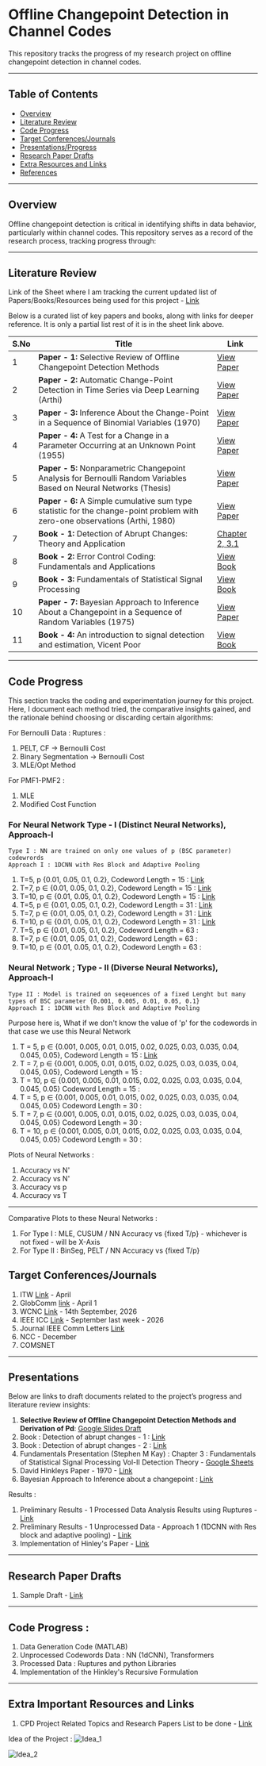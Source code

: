 # Offline Changepoint Detection in Channel Codes

This repository tracks the progress of my research project on offline changepoint detection in channel codes. 

---

## Table of Contents
- [Overview](#Overview)
- [Literature Review](#Literature-Review)
- [Code Progress](#Code-Progress)
- [Target Conferences/Journals](#Target-Conferences/Journals)
- [Presentations/Progress](#Presentations)
- [Research Paper Drafts](#Research-Paper-Drafts)
- [Extra Resources and Links](#Extra-Important-Resources-and-Links)
- [References](#References)


---

## Overview

Offline changepoint detection is critical in identifying shifts in data behavior, particularly within channel codes. This repository serves as a record of the research process, tracking progress through: 

--- 
## Literature Review
Link of the Sheet where I am tracking the current updated list of Papers/Books/Resources being used for this project - [Link](https://docs.google.com/spreadsheets/d/1NH3iFS4BFo1hTYis5-IdWirP7EWbnc5gohk_1H-MvWg/edit?gid=0#gid=0)


Below is a curated list of key papers and books, along with links for deeper reference.
It is only a partial list rest of it is in the sheet link above. 

| **S.No** | **Title**                                                                           | **Link**                                                                                                 |
| -------- | ----------------------------------------------------------------------------------- | ------------------------------------------------------------------------------------------------------- |
| 1        | **Paper - 1:** Selective Review of Offline Changepoint Detection Methods            | [View Paper](https://www.sciencedirect.com/science/article/pii/S0165168419303494)                       |
| 2        | **Paper - 2:** Automatic Change-Point Detection in Time Series via Deep Learning (Arthi)   | [View Paper](https://arxiv.org/abs/2211.03860)                                                          |
| 3        | **Paper - 3:** Inference About the Change-Point in a Sequence of Binomial Variables (1970) | [View Paper](https://www.jstor.org/stable/2334766)                                                                                          |
| 4        | **Paper - 4:** A Test for a Change in a Parameter Occurring at an Unknown Point (1955)     | [View Paper](https://academic.oup.com/biomet/article-abstract/42/3-4/523/296358)                                                                                          |
| 5        | **Paper - 5:** Nonparametric Changepoint Analysis for Bernoulli Random Variables Based on Neural Networks (Thesis) | [View Paper](https://kluedo.ub.rptu.de/frontdoor/deliver/index/docId/2032/file/Final_Draft_October_14102008.pdf)      |
| 6        | **Paper - 6:** A Simple cumulative sum type statistic for the change-point problem with zero-one observations (Arthi, 1980) | [View Paper](https://www.jstor.org/stable/2335319)      |
| 7        | **Book - 1:** Detection of Abrupt Changes: Theory and Application                   | [Chapter 2, 3.1](https://people.irisa.fr/Michele.Basseville/kniga/kniga.pdf)                            |
| 8        | **Book - 2:** Error Control Coding: Fundamentals and Applications                   | [View Book](https://pg024ec.wordpress.com/wp-content/uploads/2013/09/error-control-coding-by-shu-lin.pdf)|
| 9        | **Book - 3:** Fundamentals of Statistical Signal Processing                         | [View Book]()                                                                                           |
| 10        | **Paper - 7:** Bayesian Approach to Inference About a Changepoint in a Sequence of Random Variables (1975)                         | [View Paper](https://www.jstor.org/stable/2335381?refreqid=fastly-default%3A81fef0d7415e79e63875176c864c8f65&seq=2)                                                                                           |
| 11        | **Book - 4:** An introduction to signal detection and estimation, Vicent Poor | [View Book]() 

---

## Code Progress 

This section tracks the coding and experimentation journey for this project. Here, I document each method tried, the comparative insights gained, and the rationale behind choosing or discarding certain algorithms:

For Bernoulli Data : 
Ruptures : 
1. PELT, CF -> Bernoulli Cost
2. Binary Segmentation -> Bernoulli Cost 
3. MLE/Opt Method 

For PMF1-PMF2 : 
1. MLE 
2. Modified Cost Function

### For Neural Network Type - I (Distinct Neural Networks), Approach-I  
```
Type I : NN are trained on only one values of p (BSC parameter) codewrords
Approach I : 1DCNN with Res Block and Adaptive Pooling 
```
1. T=5, p {0.01, 0.05, 0.1, 0.2}, Codeword Length = 15 : [Link](https://www.kaggle.com/code/guneeshvats/cl-15-t-5-approach-1)
2. T=7, p ∈ {0.01, 0.05, 0.1, 0.2}, Codeword Length = 15 : [Link](https://www.kaggle.com/code/guneeshvats/cl-15-t-7-approach-1)
3. T=10, p ∈ {0.01, 0.05, 0.1, 0.2}, Codeword Length = 15 : [Link](https://www.kaggle.com/code/guneeshvats/cl-15-t-10-approach-1)
4. T=5, p ∈ {0.01, 0.05, 0.1, 0.2}, Codeword Length = 31 : [Link](https://www.kaggle.com/code/guneeshvats/cl-31-t-5-approach-1)
5. T=7, p ∈ {0.01, 0.05, 0.1, 0.2}, Codeword Length = 31 : [Link](https://www.kaggle.com/code/guneeshvats/cl-31-t-7-approach-1)
6. T=10, p ∈ {0.01, 0.05, 0.1, 0.2}, Codeword Length = 31 : [Link](https://www.kaggle.com/code/guneeshvats/cl-31-t-10-approach-1)
4. T=5, p ∈ {0.01, 0.05, 0.1, 0.2}, Codeword Length = 63 : 
6. T=7, p ∈ {0.01, 0.05, 0.1, 0.2}, Codeword Length = 63 : 
7. T=10, p ∈ {0.01, 0.05, 0.1, 0.2}, Codeword Length = 63 : 

### Neural Network ; Type - II (Diverse Neural Networks), Approach-I 
```
Type II : Model is trained on seqeuences of a fixed Lenght but many types of BSC parameter {0.001, 0.005, 0.01, 0.05, 0.1}
Approach I : 1DCNN with Res Block and Adaptive Pooling 
```
Purpose here is, What if we don't know the value of 'p' for the codewords in that case we use this Neural Network 

1. T = 5, p ∈ {0.001, 0.005, 0.01, 0.015, 0.02, 0.025, 0.03, 0.035, 0.04, 0.045, 0.05}, Codeword Length = 15 : [Link](https://www.kaggle.com/code/guneeshvats/type2-cl-15-t-5)
2. T = 7, p ∈ {0.001, 0.005, 0.01, 0.015, 0.02, 0.025, 0.03, 0.035, 0.04, 0.045, 0.05}, Codeword Length = 15 : 
3. T = 10, p ∈ {0.001, 0.005, 0.01, 0.015, 0.02, 0.025, 0.03, 0.035, 0.04, 0.045, 0.05} Codeword Length = 15 : 
4. T = 5, p ∈ {0.001, 0.005, 0.01, 0.015, 0.02, 0.025, 0.03, 0.035, 0.04, 0.045, 0.05} Codeword Length = 30 : 
5. T = 7, p ∈ {0.001, 0.005, 0.01, 0.015, 0.02, 0.025, 0.03, 0.035, 0.04, 0.045, 0.05} Codeword Length = 30 : 
6. T = 10, p ∈ {0.001, 0.005, 0.01, 0.015, 0.02, 0.025, 0.03, 0.035, 0.04, 0.045, 0.05} Codeword Length = 30 : 

Plots of Neural Networks : 
1. Accuracy vs N'
2. Accuracy vs N'
3. Accuracy vs p
4. Accuracy vs T 
---

Comparative Plots to these Neural Networks : 
1. For Type I : MLE, CUSUM / NN         Accuracy vs {fixed T/p} - whichever is not fixed - will be X-Axis
2. For Type II : BinSeg, PELT / NN      Accuracy vs {fixed T/p}


## Target Conferences/Journals
1. ITW [Link]() - April 
2. GlobComm [link]() - April 1 
3. WCNC [Link](https://wcnc2026.ieee-wcnc.org/group/21) - 14th September, 2026 
4. IEEE ICC [Link](https://icc2026.ieee-icc.org/) - September last week - 2026 
5. Journal IEEE Comm Letters [Link](https://www.comsoc.org/publications/journals/ieee-comml/ieee-communications-letters-submit-manuscript) 
6. NCC - December 
7. COMSNET 


---
## Presentations

Below are links to draft documents related to the project’s progress and literature review insights:

1. **Selective Review of Offline Changepoint Detection Methods and Derivation of Pd**: [Google Slides Draft](https://docs.google.com/presentation/d/1yzx00AFN8aDG7L4OdEDbvaQSgfRj37CbkmYR_34oxAI/edit#slide=id.p)
2. Book : Detection of abrupt changes - 1 : [Link](https://docs.google.com/presentation/d/1PnksHSrUnm4IxZZjZRDIiH2pTVHfskBcWiLQSv_T2x0/edit?usp=sharing)
3. Book : Detection of abrupt changes - 2 : [Link](https://docs.google.com/presentation/d/1iXaYZVFk-exzLrhFkULLsp9rYov2lKB-wqtYYZgmQAg/edit?slide=id.g365fba041ae_0_227#slide=id.g365fba041ae_0_227)
4. Fundamentals Presentation (Stephen M Kay) : Chapter 3 : Fundamentals of Statistical Signal Processing Vol-II Detection Theory - [Google Sheets](https://docs.google.com/presentation/d/1lgZ_AjC37yOn1BTG8N3TQjbQZ_DMGhDRBksqX38kGpw/edit?slide=id.p#slide=id.p) 
5. David Hinkleys Paper - 1970 - [Link](https://docs.google.com/presentation/d/10IOkuVqAIMPgPNODWeXjyfC6MruyAOy3SdZtoe14s8A/edit?slide=id.p#slide=id.p)
6. Bayesian Approach to Inference about a changepoint : [Link](https://docs.google.com/presentation/d/1kav9KW3tlR1cqhAe5ZjEAPWfs7MjHPLMCOK41FYLdz4/edit?slide=id.p#slide=id.p)


Results : 

1. Preliminary Results - 1 Processed Data Analysis Results using Ruptures - [Link](https://docs.google.com/presentation/d/1wyRNPNR1VTmX5hlMlGAFHBnWoSIPuzE6qKK-2E9-rkI/edit?usp=sharing)
2. Preliminary Results - 1 Unprocessed Data - Approach 1 (1DCNN with Res block and adaptive pooling) - [Link](https://docs.google.com/presentation/d/1KcciWTHpWIijZlj-yCmJKgQ4REtyWrCr6Z5-QIe8WD8/edit?usp=sharing)
3. Implementation of Hinley's Paper - [Link]()

---
## Research Paper Drafts
1. Sample Draft - [Link](https://www.overleaf.com/8349162991grcjytshyrqg#9cd545)

---
## Code Progress : 
1. Data Generation Code (MATLAB)
2. Unprocessed Codewords Data : NN (1dCNN), Transformers
3. Processed Data : Ruptures and python Libraries
4. Implementation of the Hinkley's Recursive Formulation
---

## Extra Important Resources and Links
1. CPD Project Related Topics and Research Papers List to be done - [Link](https://docs.google.com/spreadsheets/d/1NDgSKFA3LEqDTNt4PL07NPiguZQqH2xJB_vK9ANAU-A/edit?gid=0#gid=0)


Idea of the Project : 
![Idea_1](images/page_1.jpeg)

![Idea_2](images/page_2.jpeg)
